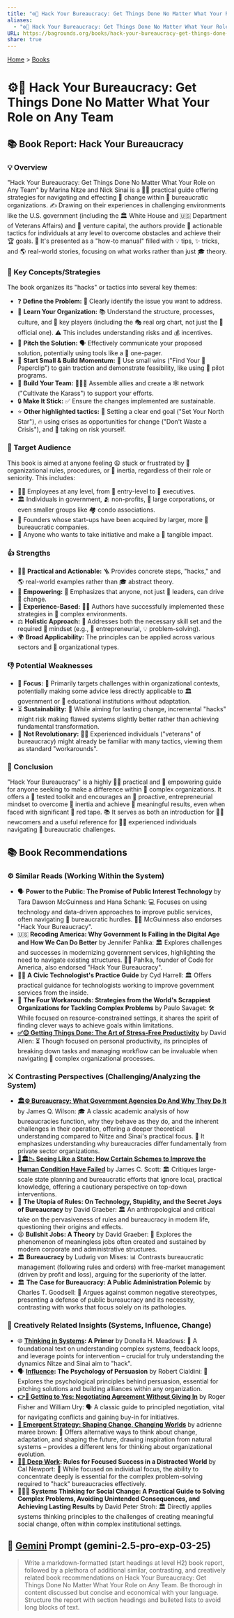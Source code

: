 ```yaml
---
title: "⚙️🏢 Hack Your Bureaucracy: Get Things Done No Matter What Your Role on Any Team"
aliases:
  - "⚙️🏢 Hack Your Bureaucracy: Get Things Done No Matter What Your Role on Any Team"
URL: https://bagrounds.org/books/hack-your-bureaucracy-get-things-done-no-matter-what-your-role-on-any-team
share: true
---
```

[Home](../index.md) > [Books](./index.md)  
# ⚙️🏢 Hack Your Bureaucracy: Get Things Done No Matter What Your Role on Any Team  
## 📚 Book Report: Hack Your Bureaucracy  
  
### 💡 Overview  
"Hack Your Bureaucracy: Get Things Done No Matter What Your Role on Any Team" by Marina Nitze and Nick Sinai is a 👨‍💼 practical guide offering strategies for navigating and effecting 🚀 change within 🏢 bureaucratic organizations. ✍️ Drawing on their experiences in challenging environments like the U.S. government (including the 🏛️ White House and 🇺🇸 Department of Veterans Affairs) and 💸 venture capital, the authors provide 🎯 actionable tactics for individuals at any level to overcome obstacles and achieve their 🏆 goals. 📖 It's presented as a "how-to manual" filled with 💡 tips, ✨ tricks, and 🌎 real-world stories, focusing on what works rather than just 🎓 theory.  
  
### 🔑 Key Concepts/Strategies  
The book organizes its "hacks" or tactics into several key themes:  
* ❓ **Define the Problem:** 🧐 Clearly identify the issue you want to address.  
* 🏢 **Learn Your Organization:** 📚 Understand the structure, processes, culture, and 👥 key players (including the 🎭 real org chart, not just the 📜 official one). ⚠️ This includes understanding risks and 💰 incentives.  
* 📣 **Pitch the Solution:** 🗣️ Effectively communicate your proposed solution, potentially using tools like a 📄 one-pager.  
* 🌱 **Start Small & Build Momentum:** 🚀 Use small wins ("Find Your 📎 Paperclip") to gain traction and demonstrate feasibility, like using 🧪 pilot programs.  
* 🤝 **Build Your Team:** 🧑‍🤝‍🧑 Assemble allies and create a 🕸️ network ("Cultivate the Karass") to support your efforts.  
* 🔒 **Make It Stick:** ✅ Ensure the changes implemented are sustainable.  
* ⭐ **Other highlighted tactics:** 🧭 Setting a clear end goal ("Set Your North Star"), 🔥 using crises as opportunities for change ("Don't Waste a Crisis"), and 🤹 taking on risk yourself.  
  
### 🎯 Target Audience  
This book is aimed at anyone feeling 😩 stuck or frustrated by 🏢 organizational rules, procedures, or 🐌 inertia, regardless of their role or seniority. This includes:  
* 🧑‍💼 Employees at any level, from 💼 entry-level to 👔 executives.  
* 🏛️ Individuals in government, 🫂 non-profits, 🏢 large corporations, or even smaller groups like 🏘️ condo associations.  
* 🚀 Founders whose start-ups have been acquired by larger, more 🏢 bureaucratic companies.  
* 🙌 Anyone who wants to take initiative and make a 🎯 tangible impact.  
  
### 👍 Strengths  
* 👨‍💼 **Practical and Actionable:** 🪜 Provides concrete steps, "hacks," and 🌎 real-world examples rather than 🎓 abstract theory.  
* 🌟 **Empowering:** 💪 Emphasizes that anyone, not just 👑 leaders, can drive 🚀 change.  
* 🧠 **Experience-Based:** 🧑‍🏫 Authors have successfully implemented these strategies in 🏢 complex environments.  
* ⚖️ **Holistic Approach:** 🤝 Addresses both the necessary skill set and the required 🧠 mindset (e.g., 🚀 entrepreneurial, 💡 problem-solving).  
* 🌍 **Broad Applicability:** The principles can be applied across various sectors and 🏢 organizational types.  
  
### 👎 Potential Weaknesses  
* 🎯 **Focus:** 🏢 Primarily targets challenges within organizational contexts, potentially making some advice less directly applicable to 🏛️ government or 🏫 educational institutions without adaptation.  
* ⏳ **Sustainability:** 🚀 While aiming for lasting change, incremental "hacks" might risk making flawed systems slightly better rather than achieving fundamental transformation.  
* 👴 **Not Revolutionary:** 🧑‍💼 Experienced individuals ("veterans" of bureaucracy) might already be familiar with many tactics, viewing them as standard "workarounds".  
  
### 🏁 Conclusion  
"Hack Your Bureaucracy" is a highly 👨‍💼 practical and 💪 empowering guide for anyone seeking to make a difference within 🏢 complex organizations. It offers a 🧪 tested toolkit and encourages an 🚀 proactive, entrepreneurial mindset to overcome 🐌 inertia and achieve 🎯 meaningful results, even when faced with significant 🔴 red tape. 📚 It serves as both an introduction for 🧑‍💼 newcomers and a useful reference for 🧑‍💼 experienced individuals navigating 🏢 bureaucratic challenges.  
  
## 📚 Book Recommendations  
  
### ⚙️ Similar Reads (Working Within the System)  
* 🗣️ **Power to the Public: The Promise of Public Interest Technology** by Tara Dawson McGuinness and Hana Schank: 💻 Focuses on using technology and data-driven approaches to improve public services, often navigating 🏢 bureaucratic hurdles. 🙋‍♀️ McGuinness also endorses "Hack Your Bureaucracy".  
* 🇺🇸 **Recoding America: Why Government Is Failing in the Digital Age and How We Can Do Better** by Jennifer Pahlka: 🏛️ Explores challenges and successes in modernizing government services, highlighting the need to navigate existing structures. 👩‍💻 Pahlka, founder of Code for America, also endorsed "Hack Your Bureaucracy".  
* 🧑‍💻 **A Civic Technologist's Practice Guide** by Cyd Harrell: 🏛️ Offers practical guidance for technologists working to improve government services from the inside.  
* 🧩 **The Four Workarounds: Strategies from the World's Scrappiest Organizations for Tackling Complex Problems** by Paulo Savaget: 🛠️ While focused on resource-constrained settings, it shares the spirit of finding clever ways to achieve goals within limitations.  
* **[✅😌 Getting Things Done: The Art of Stress-Free Productivity](./getting-things-done-the-art-of-stress-free-productivity.md)** by David Allen: ⏳ Though focused on personal productivity, its principles of breaking down tasks and managing workflow can be invaluable when navigating 🏢 complex organizational processes.  
  
### ⚔️ Contrasting Perspectives (Challenging/Analyzing the System)  
* **[🏛️⚙️ Bureaucracy: What Government Agencies Do And Why They Do It](./bureaucracy-what-government-agencies-do-and-why-they-do-it.md)** by James Q. Wilson: 🎓 A classic academic analysis of how bureaucracies function, why they behave as they do, and the inherent challenges in their operation, offering a deeper theoretical understanding compared to Nitze and Sinai's practical focus. 🏢 It emphasizes understanding why bureaucracies differ fundamentally from private sector organizations.  
* **[📖🏛️📉 Seeing Like a State: How Certain Schemes to Improve the Human Condition Have Failed](./seeing-like-a-state-how-certain-schemes-to-improve-the-human-condition-have-failed.md)** by James C. Scott: 🏛️ Critiques large-scale state planning and bureaucratic efforts that ignore local, practical knowledge, offering a cautionary perspective on top-down interventions.  
* 📜 **The Utopia of Rules: On Technology, Stupidity, and the Secret Joys of Bureaucracy** by David Graeber: 🏛️ An anthropological and critical take on the pervasiveness of rules and bureaucracy in modern life, questioning their origins and effects.  
* 😫 **Bullshit Jobs: A Theory** by David Graeber: 💼 Explores the phenomenon of meaningless jobs often created and sustained by modern corporate and administrative structures.  
* 🏛️ **Bureaucracy** by Ludwig von Mises: 📊 Contrasts bureaucratic management (following rules and orders) with free-market management (driven by profit and loss), arguing for the superiority of the latter.  
* 🏛️ **The Case for Bureaucracy: A Public Administration Polemic** by Charles T. Goodsell: 💪 Argues against common negative stereotypes, presenting a defense of public bureaucracy and its necessity, contrasting with works that focus solely on its pathologies.  
  
### 🧠 Creatively Related Insights (Systems, Influence, Change)  
* 🌐 **[Thinking in Systems](./thinking-in-systems.md): A Primer** by Donella H. Meadows: 🧱 A foundational text on understanding complex systems, feedback loops, and leverage points for intervention – crucial for truly understanding the dynamics Nitze and Sinai aim to "hack".  
* 🗣️ **[Influence](./influence.md): The Psychology of Persuasion** by Robert Cialdini: 🧠 Explores the psychological principles behind persuasion, essential for pitching solutions and building alliances within any organization.  
* **[👉🤝 Getting to Yes: Negotiating Agreement Without Giving In](./getting-to-yes-negotiating-agreement-without-giving-in.md)** by Roger Fisher and William Ury: 🗣️ A classic guide to principled negotiation, vital for navigating conflicts and gaining buy-in for initiatives.  
* **[🦋 Emergent Strategy: Shaping Change, Changing Worlds](./emergent-strategy.md)** by adrienne maree brown: 🦋 Offers alternative ways to think about change, adaptation, and shaping the future, drawing inspiration from natural systems – provides a different lens for thinking about organizational evolution.  
* **[🤿💼 Deep Work](./deep-work.md): Rules for Focused Success in a Distracted World** by Cal Newport: 🧠 While focused on individual focus, the ability to concentrate deeply is essential for the complex problem-solving required to "hack" bureaucracies effectively.  
* 🧑‍🤝‍🧑 **Systems Thinking for Social Change: A Practical Guide to Solving Complex Problems, Avoiding Unintended Consequences, and Achieving Lasting Results** by David Peter Stroh: 🏛️ Directly applies systems thinking principles to the challenges of creating meaningful social change, often within complex institutional settings.  
  
## 💬 [Gemini](../software/gemini.md) Prompt (gemini-2.5-pro-exp-03-25)  
> Write a markdown-formatted (start headings at level H2) book report, followed by a plethora of additional similar, contrasting, and creatively related book recommendations on Hack Your Bureaucracy: Get Things Done No Matter What Your Role on Any Team. Be thorough in content discussed but concise and economical with your language. Structure the report with section headings and bulleted lists to avoid long blocks of text.